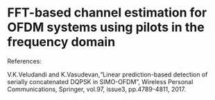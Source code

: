 # FFT-based channel estimation for OFDM systems using pilots in the frequency domain

References:

V.K.Veludandi and K.Vasudevan,“Linear prediction-based detection of serially concatenated DQPSK in SIMO-OFDM”, Wireless Personal Communications, Springer, vol.97, issue3, pp.4789-4811, 2017.
